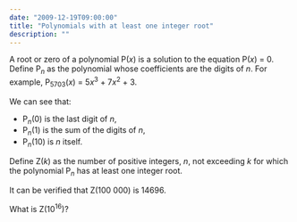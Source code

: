 ```yaml
---
date: "2009-12-19T09:00:00"
title: "Polynomials with at least one integer root"
description: ""
---
```


<p>A root or zero of a polynomial P(<var>x</var>) is a solution to the equation P(<var>x</var>) = 0. 
Define P<sub><var>n</var></sub> as the polynomial whose coefficients are the digits of <var>n</var>.
For example, P<sub>5703</sub>(<var>x</var>) = 5<var>x</var><sup>3</sup> + 7<var>x</var><sup>2</sup> + 3.</p>
<p>We can see that:</p><ul><li>P<sub><var>n</var></sub>(0) is the last digit of <var>n</var>,</li>
<li>P<sub><var>n</var></sub>(1) is the sum of the digits of <var>n</var>,</li>
<li>P<sub><var>n</var></sub>(10) is <var>n</var> itself.</li></ul><p>Define Z(<var>k</var>) as the number of positive integers, <var>n</var>, not exceeding <var>k</var> for which the polynomial P<sub><var>n</var></sub> has at least one integer root.</p>
<p>It can be verified that Z(100 000) is 14696.</p>
<p>What is Z(10<sup>16</sup>)?</p>

